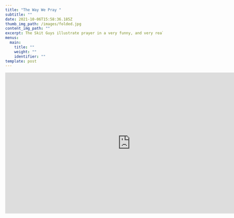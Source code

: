 ```yaml
---
title: "The Way We Pray "
subtitle: ""
date: 2021-10-06T15:58:36.185Z
thumb_img_path: /images/folded.jpg
content_img_path: ""
excerpt: The Skit Guys illustrate prayer in a very funny, and very real, way.
menus:
  main:
    title: ""
    weight: ""
    identifier: ""
template: post
---
```

<iframe allowtransparency="true" title="Wistia video player" allowFullscreen frameborder="0" scrolling="no" class="wistia_embed" name="wistia_embed" src="https://fast.wistia.net/embed/iframe/4426de051d" width="800" height="450"></iframe>
